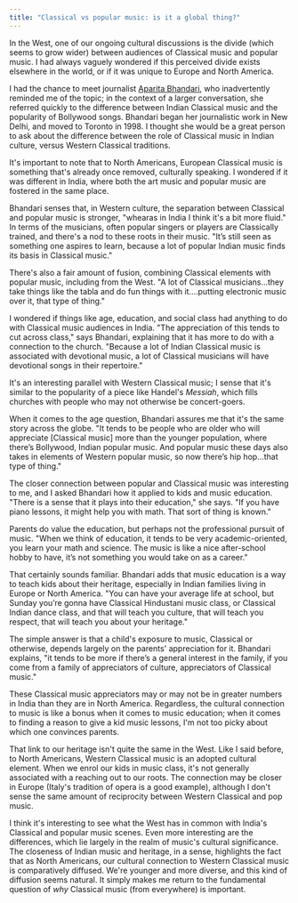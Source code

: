 ```yaml
---
title: "Classical vs popular music: is it a global thing?"
---
```


In the West, one of our ongoing cultural discussions is the divide (which seems to grow wider) between audiences of Classical music and popular music. I had always vaguely wondered if this perceived divide exists elsewhere in the world, or if it was unique to Europe and North America. 

I had the chance to meet journalist [Aparita Bhandari](http://www.aparita.com/), who inadvertently reminded me of the topic; in the context of a larger conversation, she referred quickly to the difference between Indian Classical music and the popularity of Bollywood songs. Bhandari began her journalistic work in New Delhi, and moved to Toronto in 1998. I thought she would be a great person to ask about the difference between the role of Classical music in Indian culture, versus Western Classical traditions.

It's important to note that to North Americans, European Classical music is something that's already once removed, culturally speaking. I wondered if it was different in India, where both the art music and popular music are fostered in the same place.

Bhandari senses that, in Western culture, the separation between Classical and popular music is stronger, "whearas in India I think it's a bit more fluid." In terms of the musicians, often popular singers or players are Classically trained, and there's a nod to these roots in their music. "It’s still seen as something one aspires to learn, because a lot of popular Indian music finds its basis in Classical music."

There's also a fair amount of fusion, combining Classical elements with popular music, including from the West. "A lot of Classical musicians...they take things like the tabla and do fun things with it….putting electronic music over it, that type of thing."

I wondered if things like age, education, and social class had anything to do with Classical music audiences in India. "The appreciation of this tends to cut across class," says Bhandari, explaining that it has more to do with a connection to the church. "Because a lot of Indian Classical music is associated with devotional music, a lot of Classical musicians will have devotional songs in their repertoire."

It's an interesting parallel with Western Classical music; I sense that it's similar to the popularity of a piece like Handel's *Messiah*, which fills churches with people who may not otherwise be concert-goers.

When it comes to the age question, Bhandari assures me that it's the same story across the globe. "It tends to be people who are older who will appreciate [Classical music] more than the younger population, where there’s Bollywood, Indian popular music. And popular music these days also takes in elements of Western popular music, so now there’s hip hop...that type of thing."

The closer connection between popular and Classical music was interesting to me, and I asked Bhandari how it applied to kids and music education. "There is a sense that it plays into their education," she says. "If you have piano lessons, it might help you with math. That sort of thing is known." 

Parents do value the education, but perhaps not the professional pursuit of music. "When we think of education, it tends to be very academic-oriented, you learn your math and science. The music is like a nice after-school hobby to have, it’s not something you would take on as a career."

That certainly sounds familiar. Bhandari adds that music education is a way to teach kids about their heritage, especially in Indian families living in Europe or North America. "You can have your average life at school, but Sunday you’re gonna have Classical Hindustani music class, or Classical Indian dance class, and that will teach you culture, that will teach you respect, that will teach you about your heritage."

The simple answer is that a child's exposure to music, Classical or otherwise, depends largely on the parents' appreciation for it. Bhandari explains, "it tends to be more if there’s a general interest in the family, if you come from a family of appreciators of culture, appreciators of Classical music."

These Classical music appreciators may or may not be in greater numbers in India than they are in North America. Regardless, the cultural connection to music is like a bonus when it comes to music education; when it comes to finding a reason to give a kid music lessons, I'm not too picky about which one convinces parents.

That link to our heritage isn't quite the same in the West. Like I said before, to North Americans, Western Classical music is an adopted cultural element. When we enrol our kids in music class, it's not generally associated with a reaching out to our roots. The connection may be closer in Europe (Italy's tradition of opera is a good example), although I don't sense the same amount of reciprocity between Western Classical and pop music.

I think it's interesting to see what the West has in common with India's Classical and popular music scenes. Even more interesting are the differences, which lie largely in the realm of music's cultural significance. The closeness of Indian music and heritage, in a sense, highlights the fact that as North Americans, our cultural connection to Western Classical music is comparatively diffused. We're younger and more diverse, and this kind of diffusion seems natural. It simply makes me return to the fundamental question of *why* Classical music (from everywhere) is important.
